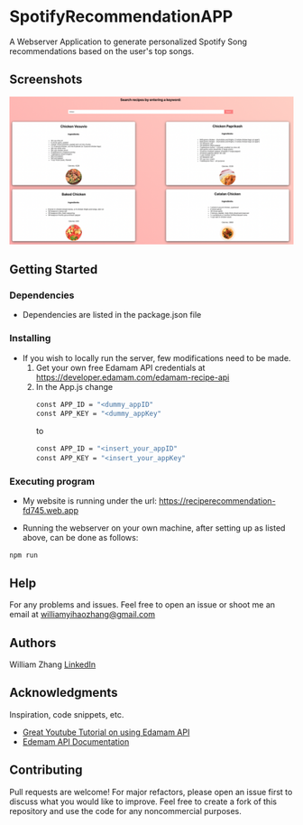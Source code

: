 # SpotifyRecommendationAPP

A Webserver Application to generate personalized Spotify Song recommendations based on the user's top songs.


## Screenshots

![Recommendations](ProjectScreenshot.png)



## Getting Started




### Dependencies

* Dependencies are listed in the package.json file


### Installing


* If you wish to locally run the server, few modifications need to be made.
  1. Get your own free Edamam API credentials at https://developer.edamam.com/edamam-recipe-api
  2. In the App.js change
     ```sh
     const APP_ID = "<dummy_appID"
     const APP_KEY = "<dummy_appKey"
     ```
     to
       ```sh
       const APP_ID = "<insert_your_appID"
       const APP_KEY = "<insert_your_appKey"
     ```

### Executing program

* My website is running under the url: https://reciperecommendation-fd745.web.app

  
* Running the webserver on your own machine, after setting up as listed above, can be done as follows:
```
npm run
```

## Help

For any problems and issues. Feel free to open an issue or shoot me an email at williamyihaozhang@gmail.com

## Authors


William Zhang
[LinkedIn](https://www.linkedin.com/in/william-yihao-zhang-037b78238/)

## Acknowledgments

Inspiration, code snippets, etc.
* [Great Youtube Tutorial on using Edamam API ](https://www.youtube.com/watch?v=xc4uOzlndAk&t=922s&ab_channel=developedbyed)
* [Edemam API Documentation](https://developer.edamam.com/edamam-docs-recipe-api)


## Contributing
Pull requests are welcome! For major refactors, please open an issue first to discuss what you would like to improve. Feel free to create a fork of this repository and use the code for any noncommercial purposes.
